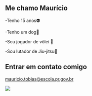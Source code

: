 ## Me chamo Maurício


-Tenho 15 anos👽

-Tenho um dog🐶

-Sou jogador de vôlei 🏐

-Sou lutador de Jiu-jitsu🥋

## Entrar em contato comigo

mauricio.tobias@escola.pr.gov.br

![](https://media1.tenor.com/m/6dOf85BKov0AAAAC/haikyuu-anime.gif)
